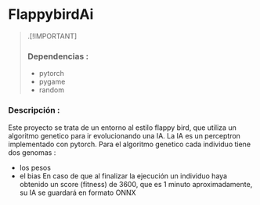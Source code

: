 # FlappybirdAi
> .[!IMPORTANT]
> ### Dependencias :
> - pytorch
> - pygame
> - random

### Descripción :
Este proyecto se trata de un entorno al estilo flappy bird, que utiliza un algoritmo genetico para ir evolucionando una IA.
La IA es un perceptron implementado con pytorch.
Para el algoritmo genetico cada individuo tiene dos genomas :
- los pesos
- el bias
En caso de que al finalizar la ejecución un individuo haya obtenido un score (fitness) de 3600, que es 1 minuto aproximadamente, su IA se guardará en formato ONNX
